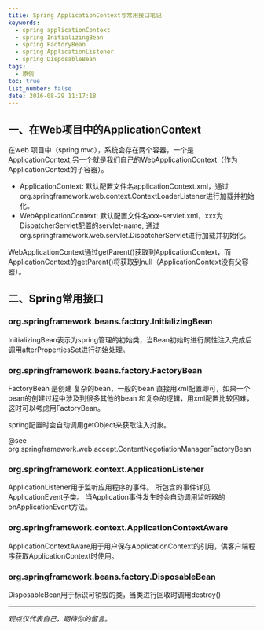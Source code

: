 ```yaml
---
title: Spring ApplicationContext与常用接口笔记
keywords: 
  - spring applicationContext
  - spring InitializingBean
  - spring FactoryBean
  - spring ApplicationListener
  - spring DisposableBean
tags:
  - 原创
toc: true
list_number: false
date: 2016-08-29 11:17:18
---
```


## 一、在Web项目中的ApplicationContext
在web 项目中（spring mvc），系统会存在两个容器，一个是ApplicationContext,另一个就是我们自己的WebApplicationContext（作为ApplicationContext的子容器）。

* ApplicationContext: 默认配置文件名applicationContext.xml，通过org.springframework.web.context.ContextLoaderListener进行加载并初始化。
* WebApplicationContext: 默认配置文件名xxx-servlet.xml，xxx为DispatcherServlet配置的servlet-name, 通过org.springframework.web.servlet.DispatcherServlet进行加载并初始化。

WebApplicationContext通过getParent()获取到ApplicationContext，而ApplicationContext的getParent()将获取到null（ApplicationContext没有父容器）。

## 二、Spring常用接口
### org.springframework.beans.factory.InitializingBean
InitializingBean表示为spring管理的初始类，当Bean初始时进行属性注入完成后调用afterPropertiesSet进行初始处理。

### org.springframework.beans.factory.FactoryBean<T>
FactoryBean 是创建 复杂的bean，一般的bean 直接用xml配置即可，如果一个bean的创建过程中涉及到很多其他的bean 和复杂的逻辑，用xml配置比较困难，这时可以考虑用FactoryBean。

spring配置时会自动调用getObject来获取注入对象。

@see org.springframework.web.accept.ContentNegotiationManagerFactoryBean

### org.springframework.context.ApplicationListener<E extends ApplicationEvent>
ApplicationListener用于监听应用程序的事件。
所包含的事件详见ApplicationEvent子类。
当Application事件发生时会自动调用监听器的onApplicationEvent方法。

### org.springframework.context.ApplicationContextAware

ApplicationContextAware用于用户保存ApplicationContext的引用，供客户端程序获取ApplicationContext时使用。

### org.springframework.beans.factory.DisposableBean
DisposableBean用于标识可销毁的类，当类进行回收时调用destroy()


-----

*观点仅代表自己，期待你的留言。*